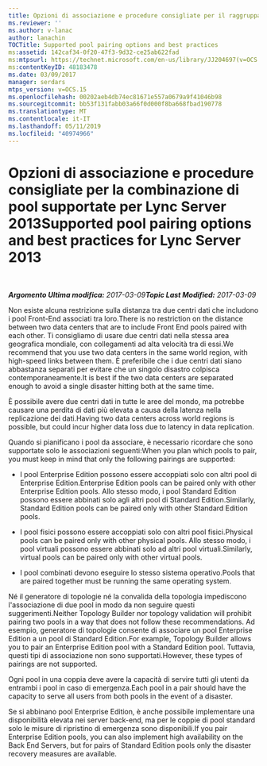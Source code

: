 ```yaml
---
title: Opzioni di associazione e procedure consigliate per il raggruppamento supportate in Lync Server 2013
ms.reviewer: ''
ms.author: v-lanac
author: lanachin
TOCTitle: Supported pool pairing options and best practices
ms:assetid: 142caf34-0f20-47f3-9d32-ce25ab622fad
ms:mtpsurl: https://technet.microsoft.com/en-us/library/JJ204697(v=OCS.15)
ms:contentKeyID: 48183478
ms.date: 03/09/2017
manager: serdars
mtps_version: v=OCS.15
ms.openlocfilehash: 00202aeb4db74ec81671e557a0679a9f41046b98
ms.sourcegitcommit: bb53f131fabb03a66f0d000f8ba668fbad190778
ms.translationtype: MT
ms.contentlocale: it-IT
ms.lasthandoff: 05/11/2019
ms.locfileid: "40974966"
---
```

<div data-xmlns="http://www.w3.org/1999/xhtml">

<div class="topic" data-xmlns="http://www.w3.org/1999/xhtml" data-msxsl="urn:schemas-microsoft-com:xslt" data-cs="http://msdn.microsoft.com/en-us/">

<div data-asp="http://msdn2.microsoft.com/asp">

# <a name="supported-pool-pairing-options-and-best-practices-for-lync-server-2013"></a><span data-ttu-id="f1881-102">Opzioni di associazione e procedure consigliate per la combinazione di pool supportate per Lync Server 2013</span><span class="sxs-lookup"><span data-stu-id="f1881-102">Supported pool pairing options and best practices for Lync Server 2013</span></span>

</div>

<div id="mainSection">

<div id="mainBody">

<span> </span>

<span data-ttu-id="f1881-103">_**Argomento Ultima modifica:** 2017-03-09_</span><span class="sxs-lookup"><span data-stu-id="f1881-103">_**Topic Last Modified:** 2017-03-09_</span></span>

<span data-ttu-id="f1881-104">Non esiste alcuna restrizione sulla distanza tra due centri dati che includono i pool Front-End associati tra loro.</span><span class="sxs-lookup"><span data-stu-id="f1881-104">There is no restriction on the distance between two data centers that are to include Front End pools paired with each other.</span></span> <span data-ttu-id="f1881-105">Ti consigliamo di usare due centri dati nella stessa area geografica mondiale, con collegamenti ad alta velocità tra di essi.</span><span class="sxs-lookup"><span data-stu-id="f1881-105">We recommend that you use two data centers in the same world region, with high-speed links between them.</span></span> <span data-ttu-id="f1881-106">È preferibile che i due centri dati siano abbastanza separati per evitare che un singolo disastro colpisca contemporaneamente.</span><span class="sxs-lookup"><span data-stu-id="f1881-106">It is best if the two data centers are separated enough to avoid a single disaster hitting both at the same time.</span></span>

<span data-ttu-id="f1881-107">È possibile avere due centri dati in tutte le aree del mondo, ma potrebbe causare una perdita di dati più elevata a causa della latenza nella replicazione dei dati.</span><span class="sxs-lookup"><span data-stu-id="f1881-107">Having two data centers across world regions is possible, but could incur higher data loss due to latency in data replication.</span></span>

<span data-ttu-id="f1881-108">Quando si pianificano i pool da associare, è necessario ricordare che sono supportate solo le associazioni seguenti:</span><span class="sxs-lookup"><span data-stu-id="f1881-108">When you plan which pools to pair, you must keep in mind that only the following pairings are supported:</span></span>

  - <span data-ttu-id="f1881-109">I pool Enterprise Edition possono essere accoppiati solo con altri pool di Enterprise Edition.</span><span class="sxs-lookup"><span data-stu-id="f1881-109">Enterprise Edition pools can be paired only with other Enterprise Edition pools.</span></span> <span data-ttu-id="f1881-110">Allo stesso modo, i pool Standard Edition possono essere abbinati solo agli altri pool di Standard Edition.</span><span class="sxs-lookup"><span data-stu-id="f1881-110">Similarly, Standard Edition pools can be paired only with other Standard Edition pools.</span></span>

  - <span data-ttu-id="f1881-111">I pool fisici possono essere accoppiati solo con altri pool fisici.</span><span class="sxs-lookup"><span data-stu-id="f1881-111">Physical pools can be paired only with other physical pools.</span></span> <span data-ttu-id="f1881-112">Allo stesso modo, i pool virtuali possono essere abbinati solo ad altri pool virtuali.</span><span class="sxs-lookup"><span data-stu-id="f1881-112">Similarly, virtual pools can be paired only with other virtual pools.</span></span>

  - <span data-ttu-id="f1881-113">I pool combinati devono eseguire lo stesso sistema operativo.</span><span class="sxs-lookup"><span data-stu-id="f1881-113">Pools that are paired together must be running the same operating system.</span></span>

<span data-ttu-id="f1881-114">Né il generatore di topologie né la convalida della topologia impediscono l'associazione di due pool in modo da non seguire questi suggerimenti.</span><span class="sxs-lookup"><span data-stu-id="f1881-114">Neither Topology Builder nor topology validation will prohibit pairing two pools in a way that does not follow these recommendations.</span></span> <span data-ttu-id="f1881-115">Ad esempio, generatore di topologie consente di associare un pool Enterprise Edition a un pool di Standard Edition.</span><span class="sxs-lookup"><span data-stu-id="f1881-115">For example, Topology Builder allows you to pair an Enterprise Edition pool with a Standard Edition pool.</span></span> <span data-ttu-id="f1881-116">Tuttavia, questi tipi di associazione non sono supportati.</span><span class="sxs-lookup"><span data-stu-id="f1881-116">However, these types of pairings are not supported.</span></span>

<span data-ttu-id="f1881-117">Ogni pool in una coppia deve avere la capacità di servire tutti gli utenti da entrambi i pool in caso di emergenza.</span><span class="sxs-lookup"><span data-stu-id="f1881-117">Each pool in a pair should have the capacity to serve all users from both pools in the event of a disaster.</span></span>

<span data-ttu-id="f1881-118">Se si abbinano pool Enterprise Edition, è anche possibile implementare una disponibilità elevata nei server back-end, ma per le coppie di pool standard solo le misure di ripristino di emergenza sono disponibili.</span><span class="sxs-lookup"><span data-stu-id="f1881-118">If you pair Enterprise Edition pools, you can also implement high availability on the Back End Servers, but for pairs of Standard Edition pools only the disaster recovery measures are available.</span></span>

</div>

<span> </span>

</div>

</div>

</div>


